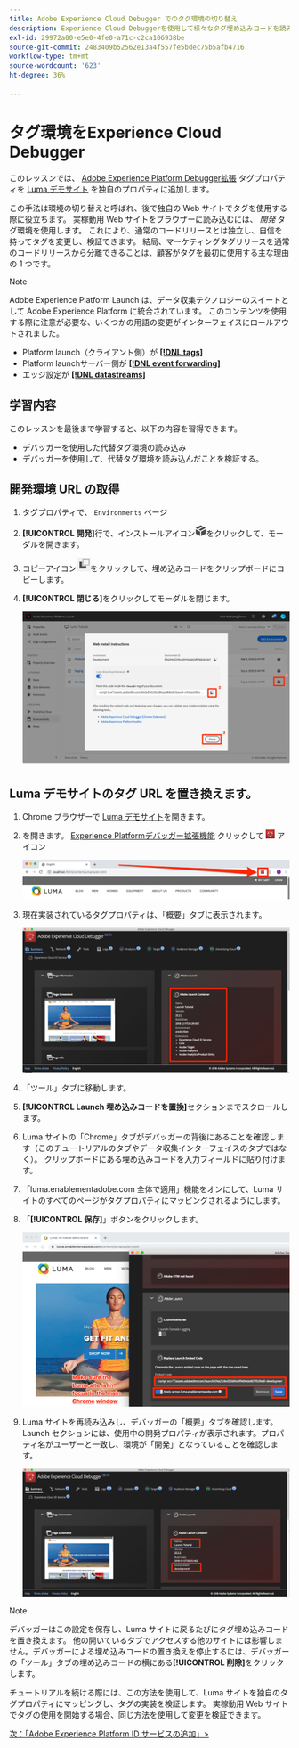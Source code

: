 ```yaml
---
title: Adobe Experience Cloud Debugger でのタグ環境の切り替え
description: Experience Cloud Debuggerを使用して様々なタグ埋め込みコードを読み込む方法を説明します。 このレッスンは、「 Web サイトでのExperience Cloudの実装」チュートリアルの一部です。
exl-id: 29972a00-e5e0-4fe0-a71c-c2ca106938be
source-git-commit: 2483409b52562e13a4f557fe5bdec75b5afb4716
workflow-type: tm+mt
source-wordcount: '623'
ht-degree: 36%

---
```


# タグ環境をExperience Cloud Debugger

このレッスンでは、 [Adobe Experience Platform Debugger拡張](https://chromewebstore.google.com/detail/adobe-experience-platform/bfnnokhpnncpkdmbokanobigaccjkpob) タグプロパティを [Luma デモサイト](https://luma.enablementadobe.com/content/luma/us/en.html) を独自のプロパティに追加します。

この手法は環境の切り替えと呼ばれ、後で独自の Web サイトでタグを使用する際に役立ちます。 実稼動用 Web サイトをブラウザーに読み込むには、 *開発* タグ環境を使用します。 これにより、通常のコードリリースとは独立し、自信を持ってタグを変更し、検証できます。  結局、マーケティングタグリリースを通常のコードリリースから分離できることは、顧客がタグを最初に使用する主な理由の 1 つです。

>[!NOTE]
>
>Adobe Experience Platform Launch は、データ収集テクノロジーのスイートとして Adobe Experience Platform に統合されています。 このコンテンツを使用する際に注意が必要な、いくつかの用語の変更がインターフェイスにロールアウトされました。
>
> * Platform launch（クライアント側）が **[[!DNL tags]](https://experienceleague.adobe.com/docs/experience-platform/tags/home.html?lang=ja)**
> * Platform launchサーバー側が **[[!DNL event forwarding]](https://experienceleague.adobe.com/docs/experience-platform/tags/event-forwarding/overview.html)**
> * エッジ設定が **[[!DNL datastreams]](https://experienceleague.adobe.com/docs/experience-platform/edge/fundamentals/datastreams.html?lang=ja)**

## 学習内容

このレッスンを最後まで学習すると、以下の内容を習得できます。

* デバッガーを使用した代替タグ環境の読み込み
* デバッガーを使用して、代替タグ環境を読み込んだことを検証する。

## 開発環境 URL の取得

1. タグプロパティで、 `Environments` ページ

1. **[!UICONTROL 開発]**&#x200B;行で、インストールアイコン![インストールアイコン](images/launch-installIcon.png)をクリックして、モーダルを開きます。

1. コピーアイコン![コピーアイコン](images/launch-copyIcon.png)をクリックして、埋め込みコードをクリップボードにコピーします。

1. **[!UICONTROL 閉じる]**&#x200B;をクリックしてモーダルを閉じます。

   ![インストールアイコン](images/launch-copyInstallCode.png)

## Luma デモサイトのタグ URL を置き換えます。

1. Chrome ブラウザーで [Luma デモサイト](https://luma.enablementadobe.com/content/luma/us/en.html)を開きます。

1. を開きます。 [Experience Platformデバッガー拡張機能](https://chromewebstore.google.com/detail/adobe-experience-platform/bfnnokhpnncpkdmbokanobigaccjkpob) クリックして ![デバッガーアイコン](images/icon-debugger.png) アイコン

   ![デバッガーアイコンをクリックする](images/switchEnvironments-openDebugger.png)

1. 現在実装されているタグプロパティは、「概要」タブに表示されます。

   ![Debugger に表示されるタグ環境](images/switchEnvironments-debuggerOnWeRetail-prod.png)

1. 「ツール」タブに移動します。
1. **[!UICONTROL Launch 埋め込みコードを置換]**&#x200B;セクションまでスクロールします。
1. Luma サイトの「Chrome」タブがデバッガーの背後にあることを確認します（このチュートリアルのタブやデータ収集インターフェイスのタブではなく）。  クリップボードにある埋め込みコードを入力フィールドに貼り付けます。
1. 「luma.enablementadobe.com 全体で適用」機能をオンにして、Luma サイトのすべてのページがタグプロパティにマッピングされるようにします。
1. 「**[!UICONTROL 保存]**」ボタンをクリックします。

   ![Debugger に表示されるタグ環境](images/switchEnvironments-debugger-save.png)

1. Luma サイトを再読み込みし、デバッガーの「概要」タブを確認します。Launch セクションには、使用中の開発プロパティが表示されます。プロパティ名がユーザーと一致し、環境が「開発」となっていることを確認します。

   ![Debugger に表示されるタグ環境](images/switchEnvironments-debuggerOnWeRetail.png)

>[!NOTE]
>
>デバッガーはこの設定を保存し、Luma サイトに戻るたびにタグ埋め込みコードを置き換えます。 他の開いているタブでアクセスする他のサイトには影響しません。デバッガーによる埋め込みコードの置き換えを停止するには、デバッガーの「ツール」タブの埋め込みコードの横にある&#x200B;**[!UICONTROL 削除]**&#x200B;をクリックします。

チュートリアルを続ける際には、この方法を使用して、Luma サイトを独自のタグプロパティにマッピングし、タグの実装を検証します。 実稼動用 Web サイトでタグの使用を開始する場合、同じ方法を使用して変更を検証できます。

[次：「Adobe Experience Platform ID サービスの追加」>](id-service.md)
